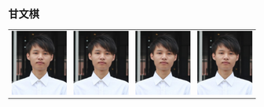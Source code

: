 <table border="0">
  <tr>
    <h2>甘文棋</h2>
    <td width="25%">
      <img src="/chesschess.jpg" width="100%">      
    </td>
    <td width="25%">
      <img src="/chesschess.jpg" width="100%">      
    </td>
    <td width="25%">
      <img src="/chesschess.jpg" width="100%">      
    </td>
    <td width="25%">
      <img src="/chesschess.jpg" width="100%">      
    </td>
  </tr>
</table>
